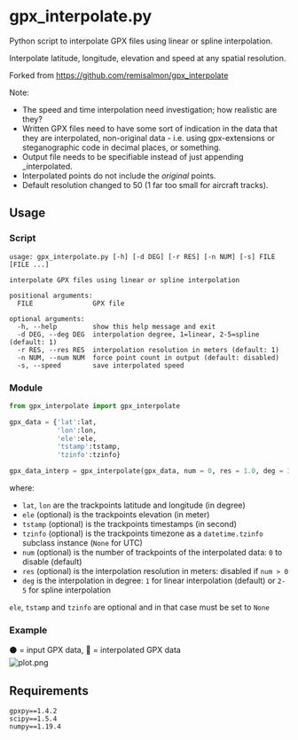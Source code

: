 # gpx_interpolate.py

Python script to interpolate GPX files using linear or spline interpolation.

Interpolate latitude, longitude, elevation and speed at any spatial resolution.

Forked from https://github.com/remisalmon/gpx_interpolate

Note:
* The speed and time interpolation need investigation; how realistic are they?
* Written GPX files need to have some sort of indication in the data that they are interpolated, non-original data - i.e. using gpx-extensions or steganographic code in decimal places, or something.
* Output file needs to be specifiable instead of just appending _interpolated.
* Interpolated points do not include the _original_ points.
* Default resolution changed to 50 (1 far too small for aircraft tracks).

## Usage

### Script
```
usage: gpx_interpolate.py [-h] [-d DEG] [-r RES] [-n NUM] [-s] FILE [FILE ...]

interpolate GPX files using linear or spline interpolation

positional arguments:
  FILE               GPX file

optional arguments:
  -h, --help         show this help message and exit
  -d DEG, --deg DEG  interpolation degree, 1=linear, 2-5=spline (default: 1)
  -r RES, --res RES  interpolation resolution in meters (default: 1)
  -n NUM, --num NUM  force point count in output (default: disabled)
  -s, --speed        save interpolated speed
```

### Module
```python
from gpx_interpolate import gpx_interpolate

gpx_data = {'lat':lat,
            'lon':lon,
            'ele':ele,
            'tstamp':tstamp,
            'tzinfo':tzinfo}

gpx_data_interp = gpx_interpolate(gpx_data, num = 0, res = 1.0, deg = 3)
```

where:
* `lat`, `lon` are the trackpoints latitude and longitude (in degree)
* `ele` (optional) is the trackpoints elevation (in meter)
* `tstamp` (optional) is the trackpoints timestamps (in second)
* `tzinfo` (optional) is the trackpoints timezone as a `datetime.tzinfo` subclass instance (`None` for UTC)
* `num` (optional) is the number of trackpoints of the interpolated data: `0` to disable (default)
* `res` (optional) is the interpolation resolution in meters: disabled if `num > 0`
* `deg` is the interpolation in degree: `1` for linear interpolation (default) or `2-5` for spline interpolation

`ele`, `tstamp` and `tzinfo` are optional and in that case must be set to `None`

### Example
:black_circle: = input GPX data, :red_circle: = interpolated GPX data  
![plot.png](plot.png)

## Requirements
```
gpxpy==1.4.2
scipy==1.5.4
numpy==1.19.4
```
